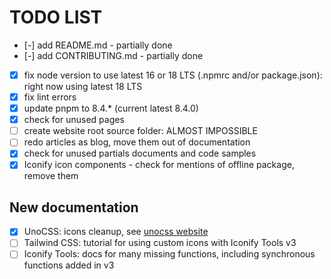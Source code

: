 # TODO LIST

- [-] add README.md - partially done
- [-] add CONTRIBUTING.md - partially done
- [x] fix node version to use latest 16 or 18 LTS (.npmrc and/or package.json): right now using latest 18 LTS
- [x] fix lint errors
- [x] update pnpm to 8.4.* (current latest 8.4.0)
- [x] check for unused pages
- [ ] create website root source folder: ALMOST IMPOSSIBLE
- [ ] redo articles as blog, move them out of documentation
- [x] check for unused partials documents and code samples
- [x] Iconify icon components - check for mentions of offline package, remove them

## New documentation

- [x] UnoCSS: icons cleanup, see [unocss website](https://unocss.dev/presets/icons#advanced-custom-icon-set-cleanup)
- [ ] Tailwind CSS: tutorial for using custom icons with Iconify Tools v3
- [ ] Iconify Tools: docs for many missing functions, including synchronous functions added in v3
